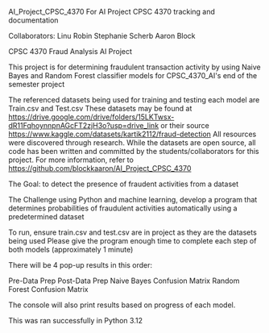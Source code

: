 AI_Project_CPSC_4370
For AI Project CPSC 4370 tracking and documentation

Collaborators:
Linu Robin
Stephanie Scherb
Aaron Block

CPSC 4370 Fraud Analysis AI Project

This project is for determining fraudulent transaction activity 
by using Naive Bayes and Random Forest classifier models for 
CPSC_4370_AI's end of the semester project

The referenced datasets being used for training and testing each model are Train.csv and Test.csv
These datasets may be found at https://drive.google.com/drive/folders/15LKTwsx-dR11FqhoynnpnAGcFT2zjH3o?usp=drive_link or their source https://www.kaggle.com/datasets/kartik2112/fraud-detection
All resources were discovered through research.
While the datasets are open source, all code has been written and committed by the students/collaborators 
for this project. For more information, refer to https://github.com/blockkaaron/AI_Project_CPSC_4370

The Goal: to detect the presence of fraudent activities from a dataset

The Challenge using Python and machine learning, develop a program that determines probabilities of fraudulent 
activities automatically using a predetermined dataset

To run, ensure train.csv and test.csv are in project as they are the datasets being used
Please give the program enough time to complete each step of both models (approximately 1 minute)

There will be 4 pop-up results in this order: 

Pre-Data Prep
Post-Data Prep
Naive Bayes Confusion Matrix 
Random Forest Confusion Matrix

The console will also print results based on progress of each model.

This was ran successfully in Python 3.12
